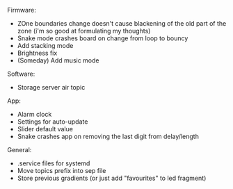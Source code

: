 Firmware:
* ZOne boundaries change doesn't cause blackening of the old part of the zone (i'm so good at formulating my thoughts)
* Snake mode crashes board on change from loop to bouncy
* Add stacking mode
* Brightness fix
* (Someday) Add music mode

Software:
* Storage server air topic

App:
* Alarm clock
* Settings for auto-update
* Slider default value
* Snake crashes app on removing the last digit from delay/length

General:
* .service files for systemd
* Move topics prefix into sep file
* Store previous gradients (or just add "favourites" to led fragment)
